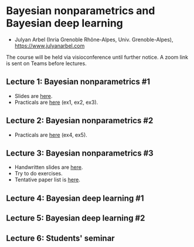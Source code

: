 # Bayesian nonparametrics and Bayesian deep learning
* Julyan Arbel (Inria Grenoble Rhône-Alpes, Univ. Grenoble-Alpes), https://www.julyanarbel.com

The course will be held via visioconference until further notice. A zoom link is sent on Teams before lectures.

## Lecture 1: Bayesian nonparametrics #1
* Slides are [here](https://github.com/jarbel/BNP-MASH/tree/master/slides/lecture-1-2).
* Practicals are [here](https://github.com/jarbel/BNP-MASH/tree/master/practicals) (ex1, ex2, ex3).

## Lecture 2: Bayesian nonparametrics #2
* Practicals are [here](https://github.com/jarbel/BNP-MASH/tree/master/practicals) (ex4, ex5).

## Lecture 3: Bayesian nonparametrics #3
* Handwritten slides are [here](https://github.com/jarbel/BNP-MASH/tree/master/slides/lecture-3).
* Try to do exercises.
* Tentative paper list is [here](https://github.com/jarbel/BNP-MASH/blob/master/papers-list/list.pdf).

## Lecture 4: Bayesian deep learning #1

## Lecture 5: Bayesian deep learning #2

## Lecture 6: Students' seminar
